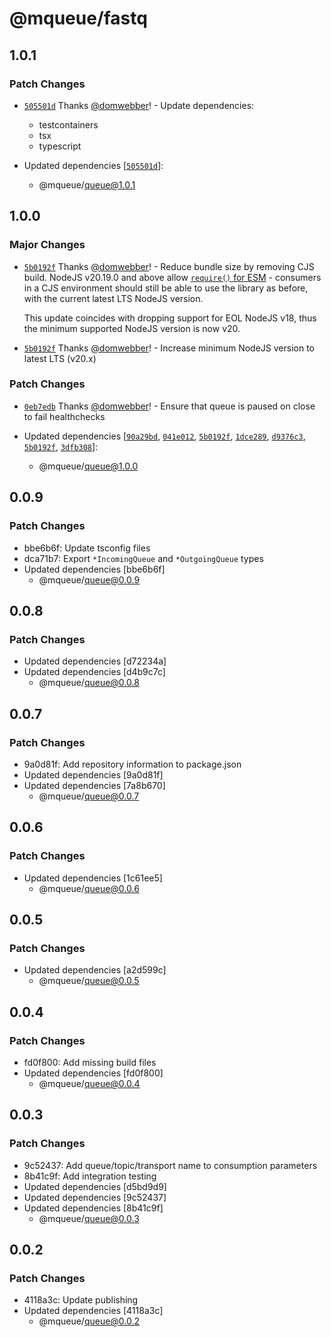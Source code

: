 # @mqueue/fastq

## 1.0.1

### Patch Changes

- [`505501d`](https://github.com/domwebber/mqueue/commit/505501db28a292c8538998e988e542ac984cfbbb)
  Thanks [@domwebber](https://github.com/domwebber)! - Update dependencies:
  - testcontainers
  - tsx
  - typescript

- Updated dependencies
  [[`505501d`](https://github.com/domwebber/mqueue/commit/505501db28a292c8538998e988e542ac984cfbbb)]:
  - @mqueue/queue@1.0.1

## 1.0.0

### Major Changes

- [`5b0192f`](https://github.com/domwebber/mqueue/commit/5b0192faee2b6a77db7a4b4806e2407ab72cf940)
  Thanks [@domwebber](https://github.com/domwebber)! - Reduce bundle size by
  removing CJS build. NodeJS v20.19.0 and above allow
  [`require()` for ESM](https://github.com/nodejs/node/releases/tag/v20.19.0) -
  consumers in a CJS environment should still be able to use the library as
  before, with the current latest LTS NodeJS version.

  This update coincides with dropping support for EOL NodeJS v18, thus the
  minimum supported NodeJS version is now v20.

- [`5b0192f`](https://github.com/domwebber/mqueue/commit/5b0192faee2b6a77db7a4b4806e2407ab72cf940)
  Thanks [@domwebber](https://github.com/domwebber)! - Increase minimum NodeJS
  version to latest LTS (v20.x)

### Patch Changes

- [`0eb7edb`](https://github.com/domwebber/mqueue/commit/0eb7edbbb7772ec36e94d57898bcf2e93d74508a)
  Thanks [@domwebber](https://github.com/domwebber)! - Ensure that queue is
  paused on close to fail healthchecks

- Updated dependencies
  [[`90a29bd`](https://github.com/domwebber/mqueue/commit/90a29bd5f46640dfcf01a9309e027e3d0ccf45b4),
  [`041e012`](https://github.com/domwebber/mqueue/commit/041e0127248ae0dc6e414319e5f0cdd0800e49ea),
  [`5b0192f`](https://github.com/domwebber/mqueue/commit/5b0192faee2b6a77db7a4b4806e2407ab72cf940),
  [`1dce289`](https://github.com/domwebber/mqueue/commit/1dce289316acbda48288efd20c103457f461d1fa),
  [`d9376c3`](https://github.com/domwebber/mqueue/commit/d9376c314316082d4c53c1e2be229c163ff2509b),
  [`5b0192f`](https://github.com/domwebber/mqueue/commit/5b0192faee2b6a77db7a4b4806e2407ab72cf940),
  [`3dfb308`](https://github.com/domwebber/mqueue/commit/3dfb308bb3eb45e9a069cecc2dd22bfe495f9f88)]:
  - @mqueue/queue@1.0.0

## 0.0.9

### Patch Changes

- bbe6b6f: Update tsconfig files
- dca71b7: Export `*IncomingQueue` and `*OutgoingQueue` types
- Updated dependencies [bbe6b6f]
  - @mqueue/queue@0.0.9

## 0.0.8

### Patch Changes

- Updated dependencies [d72234a]
- Updated dependencies [d4b9c7c]
  - @mqueue/queue@0.0.8

## 0.0.7

### Patch Changes

- 9a0d81f: Add repository information to package.json
- Updated dependencies [9a0d81f]
- Updated dependencies [7a8b670]
  - @mqueue/queue@0.0.7

## 0.0.6

### Patch Changes

- Updated dependencies [1c61ee5]
  - @mqueue/queue@0.0.6

## 0.0.5

### Patch Changes

- Updated dependencies [a2d599c]
  - @mqueue/queue@0.0.5

## 0.0.4

### Patch Changes

- fd0f800: Add missing build files
- Updated dependencies [fd0f800]
  - @mqueue/queue@0.0.4

## 0.0.3

### Patch Changes

- 9c52437: Add queue/topic/transport name to consumption parameters
- 8b41c9f: Add integration testing
- Updated dependencies [d5bd9d9]
- Updated dependencies [9c52437]
- Updated dependencies [8b41c9f]
  - @mqueue/queue@0.0.3

## 0.0.2

### Patch Changes

- 4118a3c: Update publishing
- Updated dependencies [4118a3c]
  - @mqueue/queue@0.0.2

